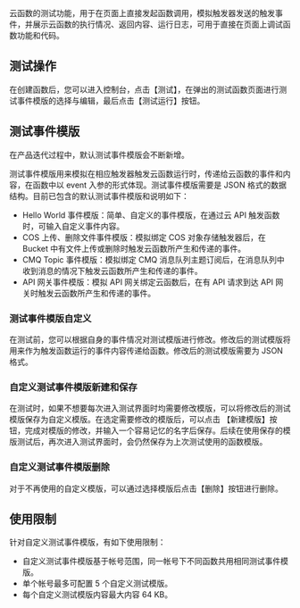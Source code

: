 云函数的测试功能，用于在页面上直接发起函数调用，模拟触发器发送的触发事件，并展示云函数的执行情况、返回内容、运行日志，可用于直接在页面上调试函数功能和代码。

## 测试操作

在创建函数后，您可以进入控制台，点击【测试】，在弹出的测试函数页面进行测试事件模版的选择与编辑，最后点击【测试运行】按钮。

## 测试事件模版

在产品迭代过程中，默认测试事件模版会不断新增。

测试事件模版用来模拟在相应触发器触发云函数运行时，传递给云函数的事件和内容，在函数中以 event 入参的形式体现。测试事件模版需要是 JSON 格式的数据结构。目前已包含的默认测试事件模版和说明如下：

* Hello World 事件模版：简单、自定义的事件模版，在通过云 API 触发函数时，可输入自定义事件内容。
* COS 上传、删除文件事件模版：模拟绑定 COS 对象存储触发器后，在 Bucket 中有文件上传或删除时触发云函数所产生和传递的事件。
* CMQ Topic 事件模版：模拟绑定 CMQ 消息队列主题订阅后，在消息队列中收到消息的情况下触发云函数所产生和传递的事件。
* API 网关事件模版：模拟 API 网关绑定云函数后，在有 API 请求到达 API 网关时触发云函数所产生和传递的事件。



### 测试事件模版自定义

在测试前，您可以根据自身的事件情况对测试模版进行修改。修改后的测试模版将用来作为触发函数运行的事件内容传递给函数。修改后的测试模版需要为 JSON 格式。

### 自定义测试事件模版新建和保存

在测试时，如果不想要每次进入测试界面时均需要修改模版，可以将修改后的测试模版保存为自定义模版。在选定需要修改的模版后，可以点击 【新建模版】按钮，完成对模版的修改，并输入一个容易记忆的名字后保存。后续在使用保存的模版测试后，再次进入测试界面时，会仍然保存为上次测试使用的函数模版。

### 自定义测试事件模版删除

对于不再使用的自定义模版，可以通过选择模版后点击【删除】按钮进行删除。

## 使用限制

针对自定义测试事件模版，有如下使用限制：

- 自定义测试事件模版基于帐号范围，同一帐号下不同函数共用相同测试事件模版。
- 单个帐号最多可配置 5 个自定义测试模版。
- 每个自定义测试模版内容最大内容 64 KB。
